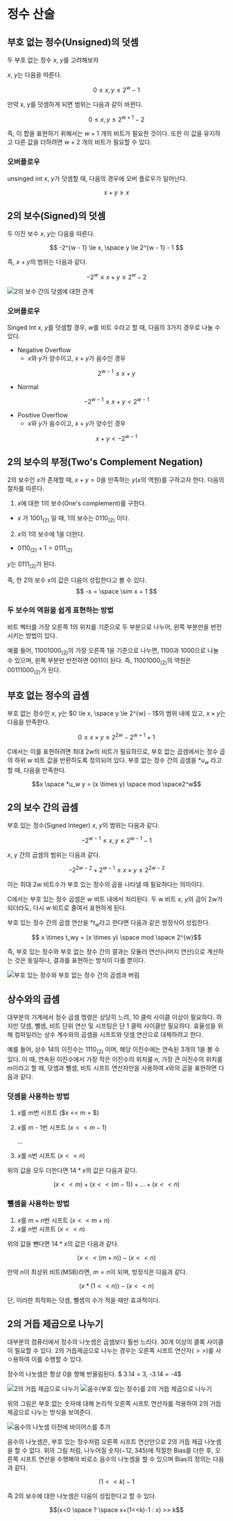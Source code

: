 # 정수 산술

## 부호 없는 정수(Unsigned)의 덧셈

두 부호 없는 정수 $x$, $y$를 고려해보자

$x$, $y$는 다음을 따른다.

$$ 0 \le x, y \le 2^w - 1 $$

만약 x, y를 덧셈하게 되면 범위는 다음과 같이 바뀐다.

$$ 0 \le x, y \le 2^{w+1} - 2 $$

즉, 이 합을 표현하기 위해서는 $w + 1$ 개의 비트가 필요한 것이다. 또한 이 값을 유지하고 다른 값을 더하려면 $w + 2$ 개의 비트가 필요할 수 있다.

### 오버플로우

unsinged int $x$, $y$가 덧셈할 때, 다음의 경우에 오버 플로우가 일어난다.

$$ x + y \ge x$$

## 2의 보수(Signed)의 덧셈

두 이진 보수 $x$, $y$는 다음을 따른다.

$$ -2^{w - 1} \le x, \space y \le 2^{w - 1} - 1 $$

즉, $x + y$의 범위는 다음과 같다.

$$ -2^w \le x + y \le 2^{w} -2 $$

![2의 보수 간의 덧셈에 대한 관계](./static//img1.PNG)

### 오버플로우

Singed Int $x$, $y$를 덧셈할 경우, $w$를 비트 수라고 할 때, 다음의 3가지 경우로 나눌 수 있다.

-   Negative Overflow
    -   $x$와 $y$가 양수이고, $x + y$가 음수인 경우

$$ 2^{w - 1} \le x + y $$

-   Normal

$$ -2^{w - 1} \le x + y \lt 2^{w - 1} $$

-   Positive Overflow
    -   $x$와 $y$가 음수이고, $x + y$가 양수인 경우

$$ x + y \lt -2^{w - 1}$$

## 2의 보수의 부정(Two's Complement Negation)

2의 보수인 $x$가 존재할 때, $x + y = 0$을 만족하는 $y$($x$의 역원)를 구하고자 한다. 다음의 절차를 따른다.

1. $x$에 대한 1의 보수(One's complement)를 구한다.

-   $x$ 가 $1001_{(2)}$ 일 때, 1의 보수는 $0110_{(2)}$ 이다.

2. $x$의 1의 보수에 1을 더한다.

-   $0110_{(2)} + 1 = 0111_{(2)}$

$y$는 $0111_{(2)}$가 된다.

즉, 한 2의 보수 x의 값은 다음이 성립한다고 볼 수 있다.
$$ -x = \space \sim x + 1 $$

### 두 보수의 역원을 쉽게 표현하는 방법

비트 벡터를 가장 오른쪽 1의 위치를 기준으로 두 부분으로 나누어, 왼쪽 부분만을 반전시키는 방법이 있다.

예를 들어, $11001000_{(2)}$의 가장 오른쪽 1을 기준으로 나누면, $1100$과 $1000$으로 나눌 수 있으며, 왼쪽 부분만 반전하면 $0011$이 된다. 즉, $11001000_{(2)}$의 역원은 $00111000_{(2)}$가 된다.

## 부호 없는 정수의 곱셈

부호 없는 정수인 $x$, $y$는 $0 \le x, \space y \le 2^{w} - 1$의 범위 내에 있고, $x \times y$는 다음을 만족한다.

$$0 \le x \times y \le 2^{2w} - 2^{w + 1} + 1$$

C에서는 이를 표현하려면 최대 $2w$의 비트가 필요하므로, 부호 없는 곱셈에서는 정수 곱의 하위 $w$ 비트 값을 반환하도록 정의되어 있다. 부호 없는 정수 간의 곱셈을 $*u_w$ 라고 할 때, 다음을 만족한다.

$$x \space *u_w y = (x \times y) \space mod \space2^w$$



## 2의 보수 간의 곱셈
부호 있는 정수(Signed Integer) $x$, $y$의 범위는 다음과 같다.

$$-2^{w-1} \le x, y \le 2^{w - 1} - 1$$

$x$, $y$ 간의 곱셈의 범위는 다음과 같다.

$$-2^{2w - 2} + 2^{w - 1} \le x \times y \le 2^{2w - 2}$$

이는 최대 $2w$ 비트수가 부호 있는 정수의 곱을 나타낼 때 필요하다는 의미이다.

C에서는 부호 있는 정수 곱셈은 $w$ 비트 내에서 처리된다. 두 w 비트 $x$, $y$의 곱이 $2w$가 되더라도, 다시 $w$ 비트로 줄여서 표현하게 된다.

 부호 있는 정수 간의 곱셈 연산을 $*t_w$라고 한다면 다음과 같은 방정식이 성립한다.

$$ x \times t_wy = (x \times y) \space mod \space 2^{w}$$

즉, 부호 있는 정수와 부호 없는 정수 간의 결과는 모듈러 연산(나머지 연산)으로 계산하는 것은 동일하나, 결과를 표현하는 방식이 다를 뿐이다.

![부호 있는 정수와 부호 없는 정수 간의 곱셈과 버림](./static//img5.png)

## 상수와의 곱셈

대부분의 기계에서 정수 곱셈 명령은 상당히 느려, 10 클럭 사이클 이상이 필요하다. 하지만 덧셈, 뺄셈, 비트 단위 연산 및 시프팅은 단 1 클럭 사이클만 필요하다. 효율성을 위해 컴파일러는 상수 계수와의 곱셈을 시프트와 덧셈 연산으로 대체하려고 한다.

예를 들어, 상수 14의 이진수는 $1110_{(2)}$ 이며, 해당 이진수에는 연속된 3개의 $1$을 볼 수 있다. 이 때, 연속된 이진수에서 가장 작은 이진수의 위치를 $n$, 가장 큰 이진수의 위치를 $m$이라고 할 때, 덧셈과 뺼셈, 비트 시프트 연산자만을 사용하여 $x$와의 곱을 표현하면 다음과 같다.

### 덧셈을 사용하는 방법
1. $x$를 m번 시프트 ($x << m = $)
2. $x$를 m - 1번 시프트 ($x << m - 1$)

    ...

3. $x$를 n번 시프트 ($x << n$)

위의 값을 모두 더한다면 $14 * x$의 값은 다음과 같다.

$$(x << m) + (x << (m - 1)) + ... + (x << n)$$

### 뺼셈을 사용하는 방법
1. $x$를 $m + n$번 시프트 ($x << m + n$)
2. $x$를 $n$번 시프트 ($x << n$)

위의 값을 뺀다면 $14 * x$의 값은 다음과 같다.

$$(x << (m + n)) - (x << n)$$

만약 $n$이 최상위 비트(MSB)라면, $m = n$이 되며, 방정식은 다음과 같다.

$$(x * (1 << n)) - (x << n)$$

단, 이러한 최적화는 덧셈, 뺄셈의 수가 적을 때만 효과적이다.

## 2의 거듭 제곱으로 나누기

대부분의 컴퓨터에서 정수의 나눗셈은 곱셈보다 훨씬 느리다. 30개 이상의 클록 사이클이 필요할 수 있다. 2의 거듭제곱으로 나누는 경우는 오른쪽 시프트 연산자($>>$)를 사ㅇ용하여 이를 수행할 수 있다.

정수의 나눗셈은 항상 0을 향해 반올림된다. $ 3.14 = 3, -3.14 = -4$

![2의 거듭 제곱으로 나누기](./static//img2.png)
![음수(부호 있는 정수)를 2의 거듭 제곱으로 나누기](./static//img3.PNG)

위의 그림은 부호 없는 숫자에 대해 논리적 오른쪽 시프트 연산자를 적용하여 2의 거듭제곱으로 나누는 방식을 보여준다.

![음수의 나눗셈 이전에 바이어스를 추가](./static//img4.PNG)

음수의 나눗셈은, 부호 있는 정수처럼 오른쪽 시프트 연산만으로 2의 거듭 제곱 나눗셈을 할 수 없다. 위의 그림 처럼, 나누어질 숫자($-12,345$)에 적절한 Bias를 더한 후, 오른쪽 시프트 연산을 수행해야 비로소 음수의 나눗셈을 할 수 있으며 Bias의 정의는 다음과 같다.

$$(1 << k) - 1$$

즉 2의 보수에 대한 나눗셈은 다음이 성립한다고 할 수 있다.

$$(x<0 \space ? \space x+(1<<k)-1 : x) >> k$$

